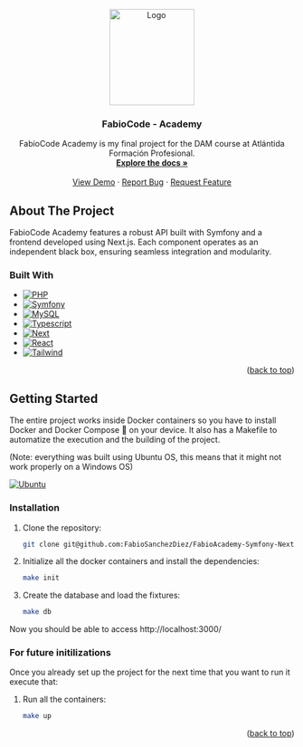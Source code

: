 <!-- Improved compatibility of back to top link: See: https://github.com/othneildrew/Best-README-Template/pull/73 -->
<a name="readme-top"></a>
<!--
*** Thanks for checking out the Best-README-Template. If you have a suggestion
*** that would make this better, please fork the repo and create a pull request
*** or simply open an issue with the tag "enhancement".
*** Don't forget to give the project a star!
*** Thanks again! Now go create something AMAZING! :D
-->



<!-- PROJECT SHIELDS -->
<!--
*** I'm using markdown "reference style" links for readability.
*** Reference links are enclosed in brackets [ ] instead of parentheses ( ).
*** See the bottom of this document for the declaration of the reference variables
*** for contributors-url, forks-url, etc. This is an optional, concise syntax you may use.
*** https://www.markdownguide.org/basic-syntax/#reference-style-links
-->


<div align="center">
  <a href="https://github.com/FabioSanchezDiez/FabioAcademy-Symfony-NextJS">
    <img src="https://firebasestorage.googleapis.com/v0/b/fabiocodeacademy.appspot.com/o/CoursesImages%2FFabioCodeAcademy_Logo.png?alt=media&token=58d006bc-459b-4fb1-b04c-053b739045f5" alt="Logo" width="150" height="170">
  </a>

<h3 align="center">FabioCode - Academy</h3>

  <p align="center">
    FabioCode Academy is my final project for the DAM course at Atlántida Formación Profesional.
    <br />
    <a href="https://github.com/FabioSanchezDiez/FabioAcademy-Symfony-NextJS"><strong>Explore the docs »</strong></a>
    <br />
    <br />
    <a href="">View Demo</a>
    ·
    <a href="">Report Bug</a>
    ·
    <a href="">Request Feature</a>
  </p>
</div>

## About The Project

FabioCode Academy features a robust API built with Symfony and a frontend developed using Next.js. Each component operates as an independent black box, ensuring seamless integration and modularity. 

### Built With


* [![PHP][PHP]][PHP-url]
* [![Symfony][Symfony.com]][Symfony-url]
* [![MySQL][MySQL]][MySQL-url]
* [![Typescript][Typescript]][Typescript-url]
* [![Next][Next.js]][Next-url]
* [![React][React.js]][React-url]
* [![Tailwind][Tailwind.com]][Tailwind-url]


<p align="right">(<a href="#readme-top">back to top</a>)</p>

## Getting Started

The entire project works inside Docker containers so you have to install Docker and Docker Compose 🐳 on your device.
It also has a Makefile to automatize the execution and the building of the project.

(Note: everything was built using Ubuntu OS, this means that it might not work properly on a Windows OS)

[![Ubuntu][Ubuntu]][Ubuntu-url]

### Installation

1. Clone the repository:

   ```sh
   git clone git@github.com:FabioSanchezDiez/FabioAcademy-Symfony-NextJS.git
   ```

2. Initialize all the docker containers and install the dependencies:

   ```sh
   make init
   ```

3. Create the database and load the fixtures:

   ```sh
   make db
   ```

Now you should be able to access http://localhost:3000/

### For future initilizations
Once you already set up the project for the next time that you want to run it execute that:

1. Run all the containers:

   ```sh
   make up
   ```
<p align="right">(<a href="#readme-top">back to top</a>)</p>

<!-- MARKDOWN LINKS & IMAGES -->
<!-- https://www.markdownguide.org/basic-syntax/#reference-style-links -->
[Typescript]: https://img.shields.io/badge/TypeScript-007ACC?style=for-the-badge&logo=typescript&logoColor=white
[Typescript-url]: https://www.typescriptlang.org/
[Next.js]: https://img.shields.io/badge/next.js-000000?style=for-the-badge&logo=nextdotjs&logoColor=white
[Next-url]: https://nextjs.org/
[React.js]: https://img.shields.io/badge/React-20232A?style=for-the-badge&logo=react&logoColor=61DAFB
[React-url]: https://reactjs.org/
[PHP]: https://img.shields.io/badge/PHP-777BB4?style=for-the-badge&logo=php&logoColor=white
[PHP-url]: https://www.php.net/
[Symfony.com]: https://img.shields.io/badge/symfony-%23000000.svg?style=for-the-badge&logo=symfony&logoColor=white
[Symfony-url]: https://symfony.com/
[MySQL]: https://img.shields.io/badge/MySQL-00000F?style=for-the-badge&logo=mysql&logoColor=white
[MySQL-url]: https://www.mysql.com/
[Tailwind.com]: https://img.shields.io/badge/tailwindcss-%2338B2AC.svg?style=for-the-badge&logo=tailwind-css&logoColor=white
[Tailwind-url]: https://tailwindcss.com/
[Ubuntu]: https://img.shields.io/badge/Ubuntu-E95420?style=for-the-badge&logo=ubuntu&logoColor=white
[Ubuntu-url]: https://ubuntu.com/download
[linkedin-shield]: https://img.shields.io/badge/LinkedIn-0077B5?style=for-the-badge&logo=linkedin&logoColor=white
[linkedin-url]: https://linkedin.com/in/othneildrew
[built-with-love]: http://ForTheBadge.com/images/badges/built-with-love.svg
